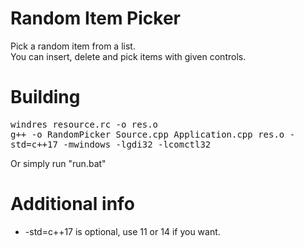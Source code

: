 # Random Item Picker
Pick a random item from a list.<br>
You can insert, delete and pick items with given controls.

# Building
<kbd>
  windres resource.rc -o res.o <br>
  g++ -o RandomPicker Source.cpp Application.cpp res.o -std=c++17 -mwindows -lgdi32 -lcomctl32
</kbd><br>

Or simply run "run.bat"

# Additional info
  - -std=c++17 is optional, use 11 or 14 if you want.
